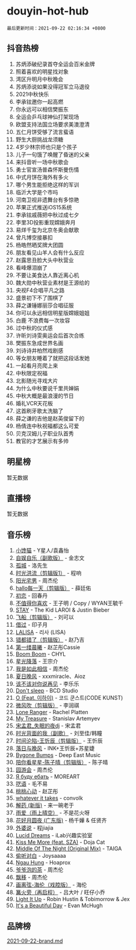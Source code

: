 # douyin-hot-hub

`最后更新时间：2021-09-22 02:16:34 +0800`

## 抖音热榜

1. 苏炳添破纪录首夺全运会百米金牌
1. 照着喜欢的明星找对象
1. 湾区升明月中秋晚会
1. 苏炳添说如果没得冠军立马退役
1. 2021中秋快乐
1. 李承铉邀你一起高燃
1. 你永远可以相信樊振东
1. 全运会乒乓球神仙打架现场
1. 欧盟支持法国立场要求美澳澄清
1. 五仁月饼受够了流言蜚语
1. 野生大厨挑战龙须糖
1. 4岁少林宗师也只是个孩子
1. 儿子一句饿了唤醒了昏迷的父亲
1. 来抖音听一场中秋歌会
1. 勇士官宣汤普森怀斯曼伤情
1. 中式月饼在海外有多火
1. 哪个男生能拒绝这样的军训
1. 临沂大学是个市吗
1. 河南卫视非遗舞台有多惊艳
1. 苹果正式推送iOS15系统
1. 李承铉戚薇把中秋过成七夕
1. 李里3D投影重现嫦娥奔月
1. 易烊千玺为北京冬奥会献歌
1. 曾凡博空接暴扣
1. 杨皓然晒奖牌大团圆
1. 朋友看见山羊人会有什么反应
1. 赵露思丑脸大头中秋营业
1. 看峰爆泪崩了
1. 不要让美食达人靠近离心机
1. 魏大勋中秋营业素材是王源给的
1. 央视F4合唱平凡之路
1. 盛景初下不了围棋了
1. 薛之谦锤娜丽莎合唱征服
1. 你可以永远相信明星版嫦娥姐姐
1. 白鹿  不浪费每一次妆容
1. 过中秋的仪式感
1. 许昕刘诗雯奥运会后首次合练
1. 樊振东急成世界名画
1. 刘诗诗井柏然戏剧感
1. 等女朋友睡着了就把这段话发她
1. 一起看月亮爬上来
1. 中秋限定祝福
1. 北影随光寻戏大片
1. 为什么中秋要说千里共婵娟
1. 中秋大概是最浪漫的节日
1. 婚礼VCR天花板
1. 这首刷牙歌太洗脑了
1. 薛之谦的吉他是赵英俊留下的
1. 杨倩连中秋祝福都这么可爱
1. 贝克汉姆儿子职业队首秀
1. 教官的才艺展示有多帅

## 明星榜

暂无数据

## 直播榜

暂无数据

## 音乐榜

1. [小馋猫]() - Y星人/袁鑫怡
1. [自娱自乐（副歌版）](https://sf3-cdn-tos.douyinstatic.com/obj/tos-cn-ve-2774/a63b6870e3b949d385737ae6f1303199) - 金志文
1. [孤城]() - 洛先生
1. [时光洪流（剪辑版1）]() - 程响
1. [阳光宅男]() - 周杰伦
1. [hallo每一天（剪辑版）](https://sf3-cdn-tos.douyinstatic.com/obj/tos-cn-ve-2774/e212772f9d4842e3a75837471eff7f63) - 薛廷佑
1. [初恋]() - 回春丹
1. [不值得你喜欢]() - 王子明 / Copy / WYAN王毓千
1. [STAY](https://sf6-cdn-tos.douyinstatic.com/obj/tos-cn-ve-2774/888b40ee58934cae8d8ed1a96db93c57) - The Kid LAROI & Justin Bieber
1. [飞船（剪辑版）](https://sf6-cdn-tos.douyinstatic.com/obj/tos-cn-ve-2774/a5acdd7e03714ddc936e5e0da63d89e8) - 刘可以
1. [借过]() - 印子月
1. [LALISA](https://sf3-cdn-tos.douyinstatic.com/obj/tos-cn-ve-2774/d7cbe7406d084c6faaa1acc4acb296a2) - 리사 (LISA)
1. [错都错了（剪辑版）](https://sf6-cdn-tos.douyinstatic.com/obj/tos-cn-ve-2774/d7ff48d91ea04ceeb2270e9989f13635) - 赵乃吉
1. [第一缕晨曦](https://sf6-cdn-tos.douyinstatic.com/obj/tos-cn-ve-2774/60264a8bb80b4f4695ea1ece583c9d15) - 赵芷彤Cassie
1. [Boom Boom](https://sf6-cdn-tos.douyinstatic.com/obj/tos-cn-ve-2774/734a506f0eef41528e2061edc0d8f5a8) - CHYL
1. [星光降落](https://sf3-cdn-tos.douyinstatic.com/obj/tos-cn-ve-2774/69c2c0bdd07941bd875538ac21bdbcd4) - 王宗介
1. [我是如此相信]() - 周杰伦
1. [夏日晚风](https://sf3-cdn-tos.douyinstatic.com/obj/tos-cn-ve-2774/48fb12bf307c48afb58ac6c80209ed35) - xxxmiracle、Aioz
1. [该不该对你说再见](https://sf6-cdn-tos.douyinstatic.com/obj/tos-cn-ve-2774/8c765cdfc4d8471f897b5096491127f1) - 李乐乐
1. [Don't sleep](https://sf3-cdn-tos.douyinstatic.com/obj/tos-cn-ve-2774/8249bfc4d79144d2a2b90321304c2dd6) - BCD Studio
1. [O (Feat. 이하이)](https://sf6-cdn-tos.douyinstatic.com/obj/tos-cn-ve-2774/ca029e30099c48c68abe7af17bcf8232) - 코드 쿤스트(CODE KUNST)
1. [微风吹（剪辑版）](https://sf6-cdn-tos.douyinstatic.com/obj/tos-cn-ve-2774/13c7f1a894c1443baad9b835bcb8e4dd) - 李润祺
1. [Lone Ranger]() - Rachel Platten
1. [My Treasure]() - Stanislav Artemyev
1. [宋孟君_失眠的夜dj](https://sf3-cdn-tos.douyinstatic.com/obj/tos-cn-ve-2774/d2b238968cce401280af21ea0f297b94) - 宋孟君
1. [时光背面的我（副歌）](https://sf3-cdn-tos.douyinstatic.com/obj/tos-cn-ve-2774/d5c634788d8245f796314952f28e1891) - 刘至佳/韩瞳
1. [时间沦陷-王忻辰（剪辑版）](https://sf3-cdn-tos.douyinstatic.com/obj/tos-cn-ve-2774/7fa8d0afdac84604b561a6bae3390113) - 王忻辰
1. [落日与晚风]() - INK+王忻辰+苏星婕
1. [Bygone Bumps]() - Deep East Music
1. [陪你看星星-陈子晴（剪辑版）](https://sf6-cdn-tos.douyinstatic.com/obj/tos-cn-ve-2774/697035f8ea2946dc9e2d38a45f00744c) - 陈子晴
1. [园游会]() - 周杰伦
1. [Я буду ебать](https://sf3-cdn-tos.douyinstatic.com/obj/tos-cn-ve-2774/1d4bb6d509c2401e8bafb8f4db656a92) - MOREART
1. [呓语]() - 毛不易
1. [桃桃心动]() - 赵芷彤
1. [whatever it takes](https://sf3-cdn-tos.douyinstatic.com/obj/tos-cn-ve-2774/c5aa949759944eeebc9d15d21a3f22ad) - convolk
1. [解药 (新版)]() - 来一碗老于
1. [雨爱（雨上晴空）]() - 不是花火呀
1. [花好月圆夜 (广东版)](https://sf6-cdn-tos.douyinstatic.com/obj/tos-cn-ve-2774/2306777a9de24d5391f9f43d8c3bc1d2) - 杨千嬅 & 任贤齐
1. [外婆说]() - 程jiajia
1. [Lucid Dreams](https://sf3-cdn-tos.douyinstatic.com/obj/tos-cn-ve-2774/570a59fee4594435b4802feb279d5fd1) - iLab兴趣实验室
1. [Kiss Me More (feat. SZA)](https://sf3-cdn-tos.douyinstatic.com/obj/tos-cn-ve-2774/eced77c66c2844d082316f4b89eac1d9) - Doja Cat
1. [Middle Of The Night (Original Mix)](https://sf6-cdn-tos.douyinstatic.com/obj/tos-cn-ve-2774/78a1f43f4b764363a3038875126c4d4f) - TAIGA
1. [偷听对白](https://sf6-cdn-tos.douyinstatic.com/obj/tos-cn-ve-2774/01cb60c814e9481ba48ccb86e87f189f) - Joysaaaa
1. [Ngau Hung](https://sf3-cdn-tos.douyinstatic.com/obj/tos-cn-ve-2774/fe5b05b2ffb64697a7fa68eaa202c953) - Hoaprox
1. [爷爷泡的茶]() - 周杰伦
1. [飘移]() - 周杰伦
1. [画离弦-海伦（戏腔版）](https://sf3-cdn-tos.douyinstatic.com/obj/tos-cn-ve-2774/8f235c63c69940bda737153d8adc152d) - 海伦
1. [篝火旁（再启程）]() - 吕大叶 / 旺仔小乔
1. [Light It Up](https://sf3-cdn-tos.douyinstatic.com/obj/tos-cn-ve-2774/3b77cb7037e54b3dbf432784f1436614) - Robin Hustin & Tobimorrow & Jex
1. [It's a Beautiful Day](https://sf6-cdn-tos.douyinstatic.com/obj/tos-cn-ve-2774/d90d1a032a55472396a13e4d5ff44c2c) - Evan McHugh

## 品牌榜

[2021-09-22-brand.md](2021-09-22-brand.md)
